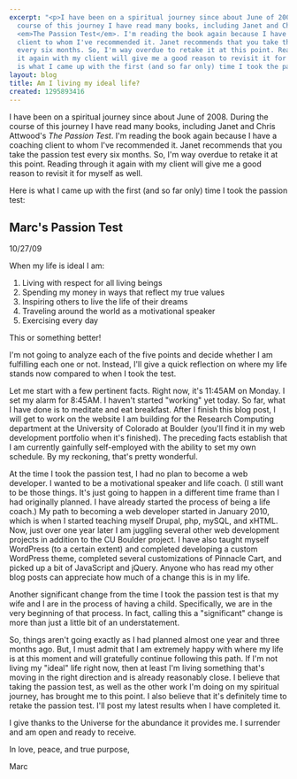```yaml
---
excerpt: "<p>I have been on a spiritual journey since about June of 2008. During the
  course of this journey I have read many books, including Janet and Chris Attwood's
  <em>The Passion Test</em>. I'm reading the book again because I have a coaching
  client to whom I've recommended it. Janet recommends that you take the passion test
  every six months. So, I'm way overdue to retake it at this point. Reading through
  it again with my client will give me a good reason to revisit it for myself as well.</p>\r\n\r\n<p>Here
  is what I came up with the first (and so far only) time I took the passion test:</p>"
layout: blog
title: Am I living my ideal life?
created: 1295893416
---
```

<p>I have been on a spiritual journey since about June of 2008. During the course of this journey I have read many books, including Janet and Chris Attwood's <em>The Passion Test</em>. I'm reading the book again because I have a coaching client to whom I've recommended it. Janet recommends that you take the passion test every six months. So, I'm way overdue to retake it at this point. Reading through it again with my client will give me a good reason to revisit it for myself as well.</p>

<p>Here is what I came up with the first (and so far only) time I took the passion test:</p>

<div id="passiontest">
<h2>Marc's Passion Test</h2>
<p id="passiontestdate">10/27/09</p>
<p>When my life is ideal I am:</p>
<ol id="passiontestresults">
<li>Living with respect for all living beings</li>
<li>Spending my money in ways that reflect my true values</li>
<li>Inspiring others to live the life of their dreams</li>
<li>Traveling around the world as a motivational speaker</li>
<li>Exercising every day</li>
</ol>
<p>This or something better!</p>
</div>

<p>I'm not going to analyze each of the five points and decide whether I am fulfilling each one or not. Instead, I'll give a quick reflection on where my life stands now compared to when I took the test.</p>

<p>Let me start with a few pertinent facts. Right now, it's 11:45AM on Monday. I set my alarm for 8:45AM. I haven't started "working" yet today. So far, what I have done is to meditate and eat breakfast. After I finish this blog post, I will get to work on the website I am building for the Research Computing department at the University of Colorado at Boulder (you'll find it in my web development portfolio when it's finished). The preceding facts establish that I am currently gainfully self-employed with the ability to set my own schedule. By my reckoning, that's pretty wonderful.<p>

<p>At the time I took the passion test, I had no plan to become a web developer. I wanted to be a motivational speaker and life coach. (I still want to be those things. It's just going to happen in a different time frame than I had originally planned. I have already started the process of being a life coach.) My path to becoming a web developer started in January 2010, which is when I started teaching myself Drupal, php, mySQL, and xHTML. Now, just over one year later I am juggling several other web development projects in addition to the CU Boulder project. I have also taught myself WordPress (to a certain extent) and completed developing a custom WordPress theme, completed several customizations of Pinnacle Cart, and picked up a bit of JavaScript and jQuery. Anyone who has read my other blog posts can appreciate how much of a change this is in my life.</p>

<p>Another significant change from the time I took the passion test is that my wife and I are in the process of having a child. Specifically, we are in the very beginning of that process. In fact, calling this a "significant" change is more than just a little bit of an understatement.</p>

<p>So, things aren't going exactly as I had planned almost one year and three months ago. But, I must admit that I am extremely happy with where my life is at this moment and will gratefully continue following this path. If I'm not living my "ideal" life right now, then at least I'm living something that's moving in the right direction and is already reasonably close. I believe that taking the passion test, as well as the other work I'm doing on my spiritual journey, has brought me to this point. I also believe that it's definitely time to retake the passion test. I'll post my latest results when I have completed it.</p>

<p>I give thanks to the Universe for the abundance it provides me. I surrender and am open and ready to receive.</p>

<p>In love, peace, and true purpose,</p>
<p>Marc</p>
